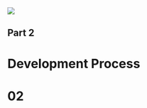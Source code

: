 <div class="chapter-intro" id="chapter-2-chapter-intro">
  <img src="./assets/images/chapter-2.svg" />
  <div class="title">
    <h2>Part 2</h2>
    <h1>
      Development Process
    </h1>
  </div>
</div>
<h1 class="chapter-number">02</h1>
